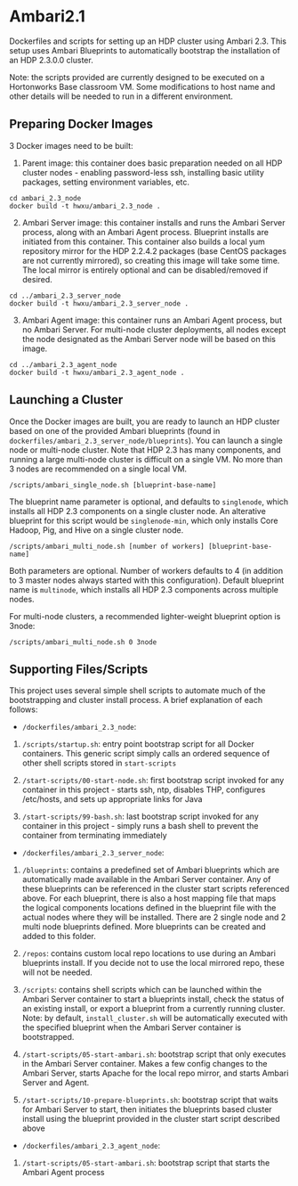 Ambari2.1
===========
Dockerfiles and scripts for setting up an HDP cluster using Ambari 2.3. This setup uses Ambari Blueprints to automatically bootstrap the installation of an HDP 2.3.0.0 cluster.

Note: the scripts provided are currently designed to be executed on a Hortonworks Base classroom VM. Some modifications to host name and other details will be needed to run in a different environment.

Preparing Docker Images
---------------------

3 Docker images need to be built:

1. Parent image: this container does basic preparation needed on all HDP cluster nodes - enabling password-less ssh, installing basic utility packages, setting environment variables, etc.

```
cd ambari_2.3_node
docker build -t hwxu/ambari_2.3_node .
```

2. Ambari Server image: this container installs and runs the Ambari Server process, along with an Ambari Agent process. Blueprint installs are initiated from this container. This container also builds a local yum repository mirror for the HDP 2.2.4.2 packages (base CentOS packages are not currently mirrored), so creating this image will take some time. The local mirror is entirely optional and can be disabled/removed if desired.

```
cd ../ambari_2.3_server_node
docker build -t hwxu/ambari_2.3_server_node .
```

3. Ambari Agent image: this container runs an Ambari Agent process, but no Ambari Server. For multi-node cluster deployments, all nodes except the node designated as the Ambari Server node will be based on this image.
 
```
cd ../ambari_2.3_agent_node
docker build -t hwxu/ambari_2.3_agent_node .
```

Launching a Cluster
------------------------

Once the Docker images are built, you are ready to launch an HDP cluster based on one of the provided Ambari blueprints (found in `dockerfiles/ambari_2.3_server_node/blueprints`). You can launch a single node or multi-node cluster. Note that HDP 2.3 has many components, and running a large multi-node cluster is difficult on a single VM. No more than 3 nodes are recommended on a single local VM.

```
/scripts/ambari_single_node.sh [blueprint-base-name]
```

The blueprint name parameter is optional, and defaults to `singlenode`, which installs all HDP 2.3 components on a single cluster node. An alterative blueprint for this script would be `singlenode-min`, which only installs Core Hadoop, Pig, and Hive on a single cluster node.

```
/scripts/ambari_multi_node.sh [number of workers] [blueprint-base-name]
```

Both parameters are optional. Number of workers defaults to 4 (in addition to 3 master nodes always started with this configuration). Default blueprint name is `multinode`, which installs all HDP 2.3 components across multiple nodes.

For multi-node clusters, a recommended lighter-weight blueprint option is 3node:

```
/scripts/ambari_multi_node.sh 0 3node
```

Supporting Files/Scripts
------------------------

This project uses several simple shell scripts to automate much of the bootstrapping and cluster install process. A brief explanation of each follows:

- `/dockerfiles/ambari_2.3_node`:

1. `/scripts/startup.sh`: entry point bootstrap script for all Docker containers. This generic script simply calls an ordered sequence of other shell scripts stored in `start-scripts`

2. `/start-scripts/00-start-node.sh`: first bootstrap script invoked for any container in this project - starts ssh, ntp, disables THP, configures /etc/hosts, and sets up appropriate links for Java

3. `/start-scripts/99-bash.sh`: last bootstrap script invoked for any container in this project - simply runs a bash shell to prevent the container from terminating immediately

- `/dockerfiles/ambari_2.3_server_node`:

1. `/blueprints`: contains a predefined set of Ambari blueprints which are automatically made available in the Ambari Server container. Any of these blueprints can be referenced in the cluster start scripts referenced above. For each blueprint, there is also a host mapping file that maps the logical components locations defined in the blueprint file with the actual nodes where they will be installed. There are 2 single node and 2 multi node blueprints defined. More blueprints can be created and added to this folder.

2. `/repos`: contains custom local repo locations to use during an Ambari blueprints install. If you decide not to use the local mirrored repo, these will not be needed.

3. `/scripts`: contains shell scripts which can be launched within the Ambari Server container to start a blueprints install, check the status of an existing install, or export a blueprint from a currently running cluster. Note: by default, `install_cluster.sh` will be automatically executed with the specified blueprint when the Ambari Server container is bootstrapped.

4. `/start-scripts/05-start-ambari.sh`: bootstrap script that only executes in the Ambari Server container. Makes a few config changes to the Ambari Server, starts Apache for the local repo mirror, and starts Ambari Server and Agent. 

5. `/start-scripts/10-prepare-blueprints.sh`: bootstrap script that waits for Ambari Server to start, then initiates the blueprints based cluster install using the blueprint provided in the cluster start script described above

- `/dockerfiles/ambari_2.3_agent_node`:

1. `/start-scripts/05-start-ambari.sh`: bootstrap script that starts the Ambari Agent process
